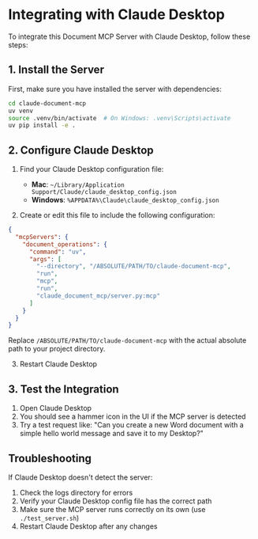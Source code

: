 # Integrating with Claude Desktop

To integrate this Document MCP Server with Claude Desktop, follow these steps:

## 1. Install the Server

First, make sure you have installed the server with dependencies:

```bash
cd claude-document-mcp
uv venv
source .venv/bin/activate  # On Windows: .venv\Scripts\activate
uv pip install -e .
```

## 2. Configure Claude Desktop

1. Find your Claude Desktop configuration file:
   - **Mac**: `~/Library/Application Support/Claude/claude_desktop_config.json`
   - **Windows**: `%APPDATA%\Claude\claude_desktop_config.json`

2. Create or edit this file to include the following configuration:

```json
{
  "mcpServers": {
    "document_operations": {
      "command": "uv",
      "args": [
        "--directory", "/ABSOLUTE/PATH/TO/claude-document-mcp", 
        "run", 
        "mcp", 
        "run", 
        "claude_document_mcp/server.py:mcp"
      ]
    }
  }
}
```

Replace `/ABSOLUTE/PATH/TO/claude-document-mcp` with the actual absolute path to your project directory.

3. Restart Claude Desktop

## 3. Test the Integration

1. Open Claude Desktop
2. You should see a hammer icon in the UI if the MCP server is detected
3. Try a test request like: "Can you create a new Word document with a simple hello world message and save it to my Desktop?"

## Troubleshooting

If Claude Desktop doesn't detect the server:

1. Check the logs directory for errors
2. Verify your Claude Desktop config file has the correct path
3. Make sure the MCP server runs correctly on its own (use `./test_server.sh`)
4. Restart Claude Desktop after any changes
